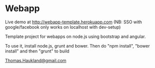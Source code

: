 Webapp
======

Live demo at http://webapp-template.herokuapp.com
(NB: SSO with google/facebook only works on localhost with
dev-setup)

Template project for webapps on node.js using bootstrap and angular.

To use it, install node.js, grunt and bower.
Then do "npm install", "bower install" and then "grunt" to build

Thomas.Haukland@gmail.com
